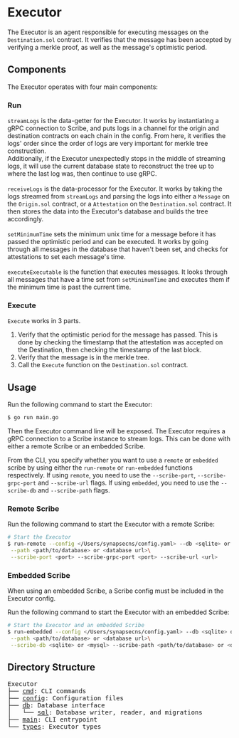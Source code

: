 # Executor
The Executor is an agent responsible for executing messages on the `Destination.sol` contract. It verifies that the message has been accepted by verifying a merkle proof, as well as the message's optimistic period.

## Components
The Executor operates with four main components:
### Run
`streamLogs` is the data-getter for the Executor. It works by instantiating a gRPC connection to Scribe, and puts logs in a channel for the origin and destination contracts on each chain in the config. From here, it verifies the logs' order since the order of logs are very important for merkle tree construction.
<br /> Additionally, if the Executor unexpectedly stops in the middle of streaming logs, it will use the current database state to reconstruct the tree up to where the last log was, then continue to use gRPC.
<br /> <br > `receiveLogs` is the data-processor for the Executor. It works by taking the logs streamed from `streamLogs` and parsing the logs into either a `Message` on the `Origin.sol` contract, or a `Attestation` on the `Destination.sol` contract. It then stores the data into the Executor's database and builds the tree accordingly.
<br /> <br > `setMinimumTime` sets the minimum unix time for a message before it has passed the optimistic period and can be executed. It works by going through all messages in the database that haven't been set, and checks for attestations to set each message's time.
<br /> <br > `executeExecutable` is the function that executes messages. It looks through all messages that have a time set from `setMinimumTime` and executes them if the minimum time is past the current time.

### Execute
`Execute` works in 3 parts.
1. Verify that the optimistic period for the message has passed. This is done by checking the timestamp that the attestation was accepted on the Destination, then checking the timestamp of the last block.
2. Verify that the message is in the merkle tree.
3. Call the `Execute` function on the `Destination.sol` contract.

## Usage

Run the following command to start the Executor:

```bash
$ go run main.go
```
Then the Executor command line will be exposed. The Executor requires a gRPC connection to a Scribe instance to stream logs. This can be done with either a remote Scribe or an embedded Scribe.

From the CLI, you specify whether you want to use a `remote` or `embedded` scribe by using either the `run-remote` or `run-embedded` functions respectively. If using `remote`, you need to use the `--scribe-port`, `--scribe-grpc-port` and `--scribe-url` flags. If using `embedded`, you need to use the `--scribe-db` and `--scribe-path` flags.

### Remote Scribe

Run the following command to start the Executor with a remote Scribe:

```bash
# Start the Executor
$ run-remote --config </Users/synapsecns/config.yaml> --db <sqlite> or <mysql>\
 --path <path/to/database> or <database url>\
 --scribe-port <port> --scribe-grpc-port <port> --scribe-url <url>
```

### Embedded Scribe

When using an embedded Scribe, a Scribe config must be included in the Executor config.

Run the following command to start the Executor with an embedded Scribe:

```bash
# Start the Executor and an embedded Scribe
$ run-embedded --config </Users/synapsecns/config.yaml> --db <sqlite> or <mysql>\
 --path <path/to/database> or <database url>\
 --scribe-db <sqlite> or <mysql> --scribe-path <path/to/database> or <database url>
```


## Directory Structure

<pre>
Executor
├── <a href="./cmd">cmd</a>: CLI commands
├── <a href="./config">config</a>: Configuration files
├── <a href="./db">db</a>: Database interface
│   └── <a href="./db/datastore/sql">sql</a>: Database writer, reader, and migrations
├── <a href="./main">main</a>: CLI entrypoint
└── <a href="./types">types</a>: Executor types
</pre>
